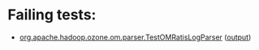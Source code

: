 # Failing tests: 

 * [org.apache.hadoop.ozone.om.parser.TestOMRatisLogParser](hadoop-ozone/integration-test/org.apache.hadoop.ozone.om.parser.TestOMRatisLogParser.txt) ([output](hadoop-ozone/integration-test/org.apache.hadoop.ozone.om.parser.TestOMRatisLogParser-output.txt))
